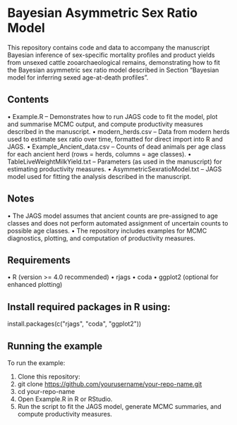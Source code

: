# Bayesian Asymmetric Sex Ratio Model
This repository contains code and data to accompany the manuscript Bayesian inference of sex-specific mortality profiles and product yields from unsexed cattle zooarchaeological remains, demonstrating how to fit the Bayesian asymmetric sex ratio model described in Section “Bayesian model for inferring sexed age-at-death profiles”.

## Contents
•	Example.R – Demonstrates how to run JAGS code to fit the model, plot and summarise MCMC output, and compute productivity measures described in the manuscript.
•	modern_herds.csv – Data from modern herds used to estimate sex ratio over time, formatted for direct import into R and JAGS.
•	Example_Ancient_data.csv – Counts of dead animals per age class for each ancient herd (rows = herds, columns = age classes).
•	TableLiveWeightMilkYield.txt – Parameters (as used in the manuscript) for estimating productivity measures.
•	AsymmetricSexratioModel.txt – JAGS model used for fitting the analysis described in the manuscript.
## Notes
•	The JAGS model assumes that ancient counts are pre-assigned to age classes and does not perform automated assignment of uncertain counts to possible age classes.
•	The repository includes examples for MCMC diagnostics, plotting, and computation of productivity measures.
## Requirements
•	R (version >= 4.0 recommended)
•	rjags
•	coda
•	ggplot2 (optional for enhanced plotting)
## Install required packages in R using:
install.packages(c("rjags", "coda", "ggplot2"))
## Running the example
To run the example:
1.	Clone this repository:
2.	git clone https://github.com/yourusername/your-repo-name.git
3.	cd your-repo-name
4.	Open Example.R in R or RStudio.
5.	Run the script to fit the JAGS model, generate MCMC summaries, and compute productivity measures.
